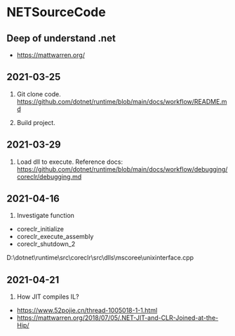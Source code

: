 # NETSourceCode

## Deep of understand .net

+ https://mattwarren.org/

## 2021-03-25
1. Git clone code. https://github.com/dotnet/runtime/blob/main/docs/workflow/README.md

2. Build project.

## 2021-03-29
1. Load dll to execute. Reference docs: https://github.com/dotnet/runtime/blob/main/docs/workflow/debugging/coreclr/debugging.md

## 2021-04-16
1. Investigate function
  + coreclr_initialize
  + coreclr_execute_assembly
  + coreclr_shutdown_2

D:\dotnet\runtime\src\coreclr\src\dlls\mscoree\unixinterface.cpp

## 2021-04-21
1. How JIT compiles IL?
  + https://www.52pojie.cn/thread-1005018-1-1.html
  + https://mattwarren.org/2018/07/05/.NET-JIT-and-CLR-Joined-at-the-Hip/

